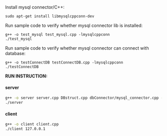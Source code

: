 Install mysql connector/C++:
```shell
sudo apt-get install libmysqlcppconn-dev
```

Run sample code to verify whether mysql connector lib is installed:
```
g++ -o test_mysql test_mysql.cpp -lmysqlcppconn
./test_mysql
```

Run sample code to verify whether mysql connector can connect with database:
```
g++ -o testConnectDB testConnectDB.cpp -lmysqlcppconn
./testConnectDB
```

**RUN INSTRUCTION:**

#### server

```bash
g++ -o server server.cpp DBstruct.cpp dbConnector/mysql_connector.cpp -lmysqlcppconn
./server
```

#### client
```bash
g++ -o client client.cpp
./client 127.0.0.1
```